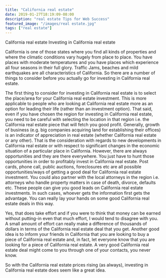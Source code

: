 ```yaml
---
title: "California real estate"
date: 2019-01-27T18:19:09-08:00
description: "real estate Tips for Web Success"
featured_image: "/images/real estate.jpg"
tags: ["real estate"]
---
```


California real estate 
Investing in California real estate 

California is one of those states where you find all kinds of properties and where the climatic conditions vary hugely from place to place. You have places with moderate temperatures and you have places which experience all four seasons in their full glory. Traffic Jams, beaches and mild earthquakes are all characteristics of California. So there are a number of things to consider before you actually go for investing in California real estate. 

The first thing to consider for investing in California real estate is to select the place/area for your California real estate investment. This is more applicable to people who are looking at California real estate more as an option for leading their life (rather than an investment option). That said, even if you have chosen the region for investing in California real estate, you need to be careful with selecting the location in that region i.e. the California real estate piece that will fetch you good profit. Generally, growth of business (e.g. big companies acquiring land for establishing their offices) is an indicator of appreciation in real estate (whether California real estate or any other). That is the consideration with regards to new developments in California real estate or with respect to significant changes in the economic situation of a particular place in California. However, there are always opportunities and they are there everywhere. You just have to hunt those opportunities in order to profitably invest in California real estate. Post cards, phone call, public auctions, foreclosures etc are all possible opportunities/ways of getting a good deal for California real estate investment. You could also partner with the local attorneys in the region i.e. attorneys who handle property matters in case of death, divorce, defaults etc. These people can give you good leads on California real estate investments. In such cases, whoever gets the information first gets the advantage. You can really lay your hands on some good California real estate deals in this way. 

Yes, that does take effort and if you were to think that money can be earned without putting-in even that much effort, I would tend to disagree with you. A small amount of effort can really make a difference of thousands of dollars in terms of the California real estate deal that you get. Another good idea is to inform your friends in California that you are looking to buy a piece of California real estate and, in fact, let everyone know that you are looking for a piece of California real estate. A very good California real estate deal might come to you through one of your contacts, you never know. 

So with the California real estate prices rising (as always), investing in California real estate does seem like a great idea.


